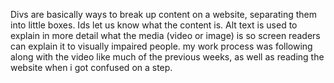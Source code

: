 Divs are basically ways to break up content on a website, separating them into little boxes. Ids let us know what the content is.
Alt text is used to explain in more detail what the media (video or image) is so screen readers can explain it to visually impaired people.
my work process was following along with the video like much of the previous weeks, as well as reading the website when i got confused on a step. 
